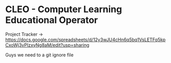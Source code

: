 # CLEO - Computer Learning Educational Operator

Project Tracker -> https://docs.google.com/spreadsheets/d/12y3wJU4cHn6q5bq1VsLETFq5kpCxoWj3vPIzxyNg8aM/edit?usp=sharing


Guys we need to a git ignore file 
